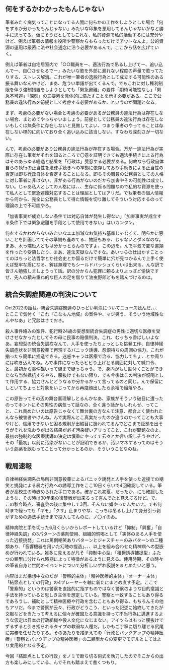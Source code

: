 ﻿## 何をするかわかったもんじゃない

筆者みたく病気ってことになってる人間に何らかの工作をしようとした場合「何をするか分かったもんじゃない」みたいな印象を悪用してるんじゃないかなと勝手に思ってる。仮にそうだとしてもこれな、私的資源で私的活動するには充分やけど、例えば筆者の情報を役所や警察からもらっただけでアウトなんよ。公的資源の運用は厳密に法や社会通念に沿う必要があるんで。ここから話を広げていく。

例えば筆者は自宅居室内で「○○職員をー、適法行為で吊るし上げてー、追い込んでー、自〇させたるでー」みたいな歌を外部に漏れない程度の声量で歌ってたりする、ストレス解消。これが唯一筆者の逸脱行為として成立する可能性のある振る舞いなんやけど、まあ、危うい単語が出てくるんで。でもこれに対し権利制限を伴う強制措置をしようとしても「緊急避難」の要件「期待可能性なし」「緊急不可避」「深刻」の三要素を具体的に満たすことを示す必要がある。ここで公務員の違法行為を前提として考慮する必要があるか、というのが問題となる。

まず、考慮の必要がない場合と考慮の必要があるが公務員の違法行為は存在しない場合、まとめてやっちゃいましょう。前提として公務員の違法行為は存在しないもしくは無条件に存在しないと見做してよい、つまり筆者のやってることは存在しない標的に向いており全く追い込みに該当しない。すなわち深刻さが一切ない。

んで、考慮の必要があり公務員の違法行為が存在する場合。万が一違法行為が実際に存在し筆者がそれを知るところで〇意を証明できても適法手続きによる行為はそのあらゆる経過と結果を「行政は」受忍する必要がある。何故なら行政自体自らの執行の正当性を法律手続きへの準拠に依存しており手続きによる正当性の否定は即ち行政自体を否定することになる。即ちその職員の公務員としての人格に対し筆者に非はない、非がある行為がないのだから加害やその可能性は成立しない。じゃあ私人としての人格には、、、生存に係る問題なので私的な資源を使って私人として緊急避難対応することは理屈としてはアリだ。でも筆者の個人情報から何から、完全に公務員として得た情報を切り離してそういう対応するのって理論の上で不可能やろ。

「加害事実が成立しない条件では対応自体が発生し得ない」「加害事実が成立する条件下では緊急避難を手段として使用できない」はいカンタン。

何をするかわからないみたいなエエ加減なお気持ち基準じゃなくて、明らかに悪いことを計画しててその準備も進めてる、物証もある、じゃないとダメなのな。まあ、木っ端役人どもは分かっとらんのですよ、この辺を。んで平気で変な書類を作ったり受領したり、まあ、違法天獄なんですな。あいつらの仕出かすことってのはちっと法哲学とか社会史とか齧るだけで簡単に穴が見つかるんで上手く使えば堅牢な盾になる、鉾は無理でもシールドバッシュくらいは出来る。んな訳で皆さん勉強しましょうって話。訳の分からん犯罪に頼るよりよっぽど愉快ですぜ、先人の積み重ね的な巨人の足を借りて油虫野郎どもを踏んづけるのは。


## 統合失調症関連の判決について

Oct2022の話ね。統合失調症関連のひっどい判決についてニュース読んだ、、、とここで気付く「これ『こなもん地域』の案件や、マジ笑う、そういう地域性なんやなあ」と冗談はさておき。

殺人事件絡みの案件、犯行時24歳の妄想型統合失調症の男性に適切な医療を受けさせなかったとしてその母に民事の賠償判決。これ、むっちゃ香ばしいよなあ。妄想型の統合失調症なんて、人手を使ったちょっとした挑発工作、自律神経失調症状を非同意投薬で再現するパニック誘導、怨恨持ちの周囲の協力、これが揃ったら簡単に捏造できる。迷惑キャラは医療で治る、協力してちょ、とか周りには吹き込んでね。んで事件になったらビビり上げとる周囲に対して緘口令、と。最初から事件狙いって線まで疑っちゃう。で、身内がもし勘付くことができたなら当然抵抗するやろ、腰抜けでもない限り、でも今後はこの判決が恫喝として作用する、協力せんとどうなるか分かるかって言ってるのと同じ。んで保留にしといてちょっと対象をいじってから再度顔出したら余裕で陥落やろ。

この原告ってその辺の舞台裏理解しとるんかなあ、家族がそういう破目に遭ったのってホントにその男性の病気って話なの、全く違う話かもしれんゼ、ってこと、これ責めたいのは原告じゃなくて舞台裏の方なんで注意、都合よく使われたんなら被害者やけんね。んで実際んとこ真実だったのか違うのかってことも大事やけど、信用できないと困る規則が出鱈目に扱われてるんでどこまで証拠を出そうがそれを洗おうが出る結果が必ず汚染疑いアリってこと、これが問題なのよ。最初の強制的な医療誘導の決定は慎重にやってて云々とか言い訳しそうやけど、その「最初」以前に汚染がないことが証明できるか、汚いマネするってのはそういう劇薬を飲むってことって分かっとるのか、そういうことなのね。


## 戦局速報

自律神経失調系の局所非同意投薬によるパニック誘発と人手を使った近接での嘲笑と挑発による暴力行為への誘導工作をここ10日くらいで4回確認している。筆者が高校生の時嵌められた手口である。確かこれ初夏、だったか、にも確認したような、その時は30年来の復讐戦が出来るって喜んでたと覚えてるけど。で、この秋今時点、審査会の後に集中して3回、そんなに嫌やったんかいナ。でも何時まで経っても「キモ」「クサ」止まりやな、こっちは吊るし上げて身分引っ剥がすための適法手続きまで投入してんのに、ノ〇イのお。

精神病院と手を切った6月くらいからレポートしているけど「抑制」「興奮」「自律神経失調」の3パターンの薬剤使用、組織的恫喝として「実体のある人手を使った近接挑発」これは罵倒嘲笑ありパターンとジャスチャーのみパターンの二種類あり、「音響機器を用いた幻聴の捏造」、、、以上を組み合わせた精神病への型嵌めが行われている。雑多に見えるが凡そ「抑制中心型」「積極誘導捕捉型」ふたつの類型に分けられ時期によって特徴があるように見える。使用時期、その時々の筆者自身と世間のイベントについて分析しいずれ仮説をまとめたいと思う。

内容はまだ構想中なのだが「警察的主体」「精神医療的主体」「オーナー主体」「結節点としての行政」の4プレーヤーを軸に新たにまとめ直す予定。ここで「警察的」というのは警察を直接的に指すものではなく警察のような目的意識と手法を持っていると思しき主体を想定している。警察と一致することもあり得るであろうし、補助として精神医療や行政を含むこともあり得る、もちろんその他もアリだ。今まで警察が云々、行政がどうこう、といった記述に始終してきたが文献などを当たって考えるに個々が確固たる意識を持って不当行為に邁進するような仮定は日本の行政組織や役人文化になじまない。アイツらはもっと腰抜けでずるずると引き摺られるタイプの軟弱な人種だ。しかもご丁寧に切り離せる尻尾に実務を任せたりする。そのあたりを踏まえての「行政とバックアップの精神医療」「警察とバックアップの精神医療」の二類型からの変更でモデルとしてはより実用的となる予定。

今回「結節点としての行政」をノミで断ち切る術式を執刀したのでそこからの出方も楽しみにしている、んでそれも踏まえて書くつもり。
